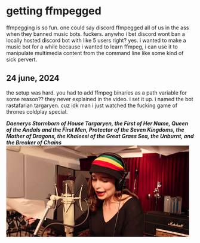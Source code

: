 # getting ffmpegged 
ffmpegging is so fun. one could say discord ffmpegged all of us in the ass when they banned music bots. fuckers. anywho i bet discord wont ban a locally hosted discord bot with like 5 users right? yes.
i wanted to make a music bot for a while because i wanted to learn ffmpeg, i can use it to manipulate multimedia content from the command line like some kind of sick pervert. 

## 24 june, 2024
the setup was hard. you had to add ffmpeg binaries as a path variable for some reason?? they never explained in the video. i set it up. i named the bot rastafarian targaryen. cuz idk man i just watched the fucking game of thrones coldplay special. 

***Daenerys Stormborn of House Targaryen, the First of Her Name, Queen of the Andals and the First Men, Protector of the Seven Kingdoms, the Mother of Dragons, the Khaleesi of the Great Grass Sea, the Unburnt, and the Breaker of Chains*** ![clarke](images/imagesforffmpeg/1st.png)
